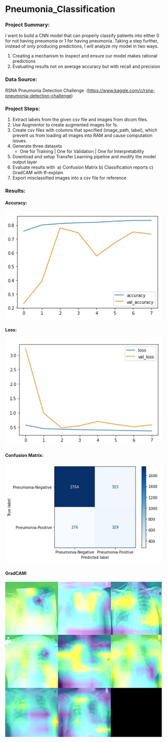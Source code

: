 # Pneumonia_Classification

### Project Summary:
I want to build a CNN model that can properly classify patients into either 0 for not having pneumonia or 1 for having pneumonia. Taking a step further, instead of only producing predictions, I will analyze my model in two ways.
1. Creating a mechanism to inspect and ensure our model makes rational predictions
2. Evaluating results not on average accuracy but with recall and precision

### Data Source:
RSNA Pneumonia Detection Challenge 
(https://www.kaggle.com/c/rsna-pneumonia-detection-challenge)

### Project Steps:
1. Extract labels from the given csv file and images from dicom files. 
2. Use Augmentor to create augmented images for 1s. 
3. Create csv files with columns that specified (image_path, label), which prevent us from loading all images into RAM and cause computation issues.
4. Generate three datasets
    - One for Training | One for Validation | One for Interpretability 
5. Download and setup Transfer Learning pipeline and modify the model output layer
6. Evaluate results with 
   a) Confusion Matrix b) Classification reports c) GradCAM with tf-explain
7. Export misclassified images into a csv file for reference

### Results:
#### Accuracy:
<img src = "images/acc.jpg">

#### Loss:
<img src = "images/loss.jpg">

#### Confusion Matrix:
<img src = "images/cm.jpg">

#### GradCAM:
<img src = "images/GradCAM.png">
